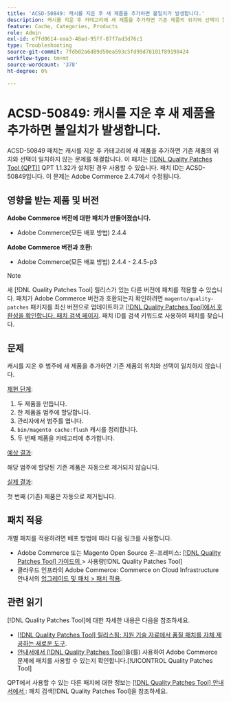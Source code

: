 ```yaml
---
title: 'ACSD-50849: 캐시를 지운 후 새 제품을 추가하면 불일치가 발생합니다.'
description: 캐시를 지운 후 카테고리에 새 제품을 추가하면 기존 제품의 위치와 선택이 일치하지 않는 Adobe Commerce 문제를 해결하려면 ACSD-50849 패치를 적용합니다.
feature: Cache, Categories, Products
role: Admin
exl-id: e7fd0614-eaa3-48ad-95ff-87f7ad3d76c1
type: Troubleshooting
source-git-commit: 7fdb02a6d89d50ea593c5fd99d78101f89198424
workflow-type: tm+mt
source-wordcount: '378'
ht-degree: 0%

---
```


# ACSD-50849: 캐시를 지운 후 새 제품을 추가하면 불일치가 발생합니다.

ACSD-50849 패치는 캐시를 지운 후 카테고리에 새 제품을 추가하면 기존 제품의 위치와 선택이 일치하지 않는 문제를 해결합니다. 이 패치는 [[!DNL Quality Patches Tool (QPT)]](https://experienceleague.adobe.com/ko/docs/commerce-operations/tools/quality-patches-tool/quality-patches-tool-to-self-serve-quality-patches) QPT 1.1.32가 설치된 경우 사용할 수 있습니다. 패치 ID는 ACSD-50849입니다. 이 문제는 Adobe Commerce 2.4.7에서 수정됩니다.

## 영향을 받는 제품 및 버전

**Adobe Commerce 버전에 대한 패치가 만들어졌습니다.**

* Adobe Commerce(모든 배포 방법) 2.4.4

**Adobe Commerce 버전과 호환:**

* Adobe Commerce(모든 배포 방법) 2.4.4 - 2.4.5-p3

>[!NOTE]
>
>새 [!DNL Quality Patches Tool] 릴리스가 있는 다른 버전에 패치를 적용할 수 있습니다. 패치가 Adobe Commerce 버전과 호환되는지 확인하려면 `magento/quality-patches` 패키지를 최신 버전으로 업데이트하고 [[!DNL Quality Patches Tool]에서 호환성을 확인합니다. 패치 검색 페이지](https://experienceleague.adobe.com/tools/commerce-quality-patches/index.html?lang=ko). 패치 ID를 검색 키워드로 사용하여 패치를 찾습니다.

## 문제

캐시를 지운 후 범주에 새 제품을 추가하면 기존 제품의 위치와 선택이 일치하지 않습니다.

<u>재현 단계</u>:

1. 두 제품을 만듭니다.
1. 한 제품을 범주에 할당합니다.
1. 관리자에서 범주를 엽니다.
1. `bin/magento cache:flush` 캐시를 정리합니다.
1. 두 번째 제품을 카테고리에 추가합니다.

<u>예상 결과</u>:

해당 범주에 할당된 기존 제품은 자동으로 제거되지 않습니다.

<u>실제 결과</u>:

첫 번째 (기존) 제품은 자동으로 제거됩니다.

## 패치 적용

개별 패치를 적용하려면 배포 방법에 따라 다음 링크를 사용합니다.

* Adobe Commerce 또는 Magento Open Source 온-프레미스: [[!DNL Quality Patches Tool]  가이드의 &#x200B;](/help/tools/quality-patches-tool/usage.md)> 사용량[!DNL Quality Patches Tool]
* 클라우드 인프라의 Adobe Commerce: Commerce on Cloud Infrastructure 안내서의 [업그레이드 및 패치 > 패치 적용](https://experienceleague.adobe.com/docs/commerce-cloud-service/user-guide/develop/upgrade/apply-patches.html?lang=ko).

## 관련 읽기

[!DNL Quality Patches Tool]에 대한 자세한 내용은 다음을 참조하세요.

* [[!DNL Quality Patches Tool] 릴리스됨: 지원 기술 자료에서 품질 패치를 자체 제공하는 새로운 도구](https://experienceleague.adobe.com/ko/docs/commerce-operations/tools/quality-patches-tool/quality-patches-tool-to-self-serve-quality-patches).
* [&#x200B; 안내서에서  [!DNL Quality Patches Tool]](/help/tools/quality-patches-tool/patches-available-in-qpt/check-patch-for-magento-issue-with-magento-quality-patches.md)을(를) 사용하여 Adobe Commerce 문제에 패치를 사용할 수 있는지 확인합니다.[!UICONTROL Quality Patches Tool]


QPT에서 사용할 수 있는 다른 패치에 대한 정보는 [[!DNL Quality Patches Tool] 안내서에서 &#x200B;](https://experienceleague.adobe.com/tools/commerce-quality-patches/index.html?lang=ko): 패치 검색[!DNL Quality Patches Tool]을 참조하세요.
